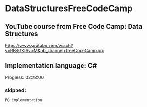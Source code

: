 # DataStructuresFreeCodeCamp
## YouTube course from Free Code Camp: Data Structures
https://www.youtube.com/watch?v=RBSGKlAvoiM&ab_channel=freeCodeCamp.org

## Implementation language: C#

Progress: 02:28:00
### skipped:
	PQ implementation
	